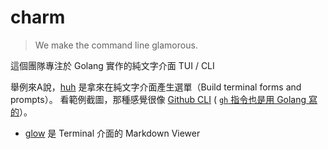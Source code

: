 # charm

> We make the command line glamorous.

這個團隊專注於 Golang 實作的純文字介面 TUI / CLI

舉例來A說，[huh](https://github.com/charmbracelet/huh) 是拿來在純文字介面產生選單（Build terminal forms and prompts）。
看範例截圖，那種感覺很像 [Github CLI](https://cli.github.com/) ( [`gh` 指令也是用 Golang 寫的](https://github.com/cli/cli)）。

- [glow](https://github.com/charmbracelet/glow) 是 Terminal 介面的 Markdown Viewer
